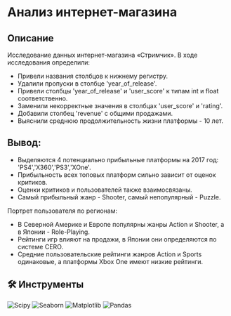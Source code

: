 # Анализ интернет-магазина

## Описание
Исследование данных интернет-магазина «Стримчик». В ходе исследования определили:
- Привели названия столбцов к нижнему регистру.
- Удалили пропуски в столбце 'year_of_release'.
- Привели столбцы 'year_of_release' и 'user_score' к типам int и float соответственно.
- Заменили некорректные значения в столбцах 'user_score' и 'rating'.
- Добавили столбец 'revenue' с общими продажами.
- Выяснили среднюю продолжительность жизни платформы - 10 лет.

## Вывод:
- Выделяются 4 потенциально прибыльные платформы на 2017 год: 'PS4','X360','PS3','XOne'.
- Прибыльность всех топовых платформ сильно зависит от оценок критиков.
- Оценки критиков и пользователей также взаимосвязаны.
- Самый прибыльный жанр - Shooter, самый непопулярный - Puzzle.

Портрет пользователя по регионам:
- В Северной Америке и Европе популярны жанры Action и Shooter, а в Японии - Role-Playing.
- Рейтинги игр влияют на продажи, в Японии они определяются по системе CERO.
- Средние пользовательские рейтинги жанров Action и Sports одинаковые, а платформы Xbox One имеют низкие рейтинги.



## 🛠 Инструменты
<i class="devicon-scikitlearn-plain"></i>
 ![Scipy](https://img.shields.io/badge/SciPy-%230C55A5.svg?style=for-the-badge&logo=scipy&logoColor=%white)
 ![Seaborn](https://img.shields.io/badge/Seaborn-%230095D5.svg?style=for-the-badge&logo=seaborn&logoColor=white)
 ![Matplotlib](https://img.shields.io/badge/Matplotlib-%23ffffff.svg?style=for-the-badge&logo=Matplotlib&logoColor=black) 
 ![Pandas](https://img.shields.io/badge/pandas-%23150458.svg?style=for-the-badge&logo=pandas&logoColor=white) 
